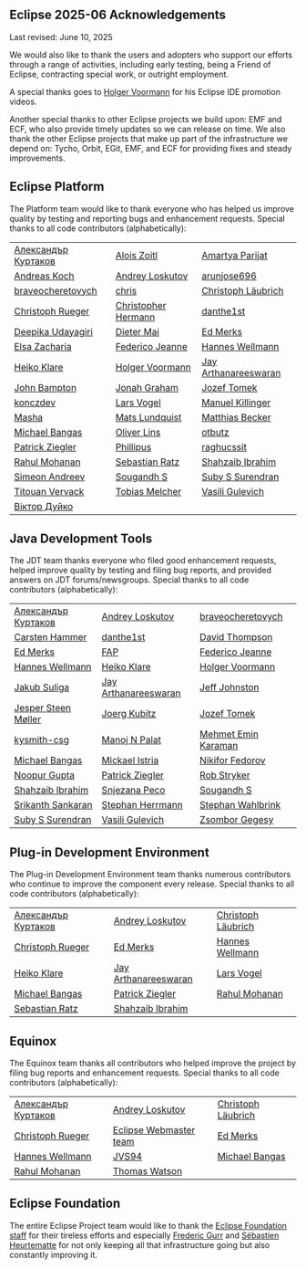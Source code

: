 ## Eclipse 2025-06 Acknowledgements

Last revised: June 10, 2025

We would also like to thank the users and adopters who support our efforts through a range of activities, including early testing, being a Friend of Eclipse, contracting special work, or outright employment.

A special thanks goes to [Holger Voormann](https://github.com/howlger) for his Eclipse IDE promotion videos.

Another special thanks to other Eclipse projects we build upon: EMF and ECF, who also provide timely updates so we can release on time.
We also thank the other Eclipse projects that make up part of the infrastructure we depend on: Tycho, Orbit, EGit, EMF, and ECF for providing fixes and steady improvements.

## Eclipse Platform

The Platform team would like to thank everyone who has helped us improve quality by testing and reporting bugs and enhancement requests.
Special thanks to all code contributors (alphabetically):
<!-- START: eclipse-platform contributors -->
||||
|---|---|---|
| [Александър Куртаков](https://github.com/akurtakov) | [Alois Zoitl](https://github.com/azoitl) | [Amartya Parijat](https://github.com/amartya4256) |
| [Andreas Koch](https://github.com/akoch-yatta) | [Andrey Loskutov](https://github.com/iloveeclipse) | [arunjose696](https://github.com/arunjose696) |
| [braveocheretovych](https://github.com/braveocheretovych) | [chris](https://github.com/chrst4) | [Christoph Läubrich](https://github.com/laeubi) |
| [Christoph Rueger](https://github.com/chrisrueger) | [Christopher Hermann](https://github.com/Christopher-Hermann) | [danthe1st](https://github.com/danthe1st) |
| [Deepika Udayagiri](https://github.com/deepika-u) | [Dieter Mai](https://github.com/DieterMai) | [Ed Merks](https://github.com/merks) |
| [Elsa Zacharia](https://github.com/elsazac) | [Federico Jeanne](https://github.com/fedejeanne) | [Hannes Wellmann](https://github.com/HannesWell) |
| [Heiko Klare](https://github.com/HeikoKlare) | [Holger Voormann](https://github.com/howlger) | [Jay Arthanareeswaran](https://github.com/jarthana) |
| [John Bampton](https://github.com/jbampton) | [Jonah Graham](https://github.com/jonahgraham) | [Jozef Tomek](https://github.com/RedeemerSK) |
| [konczdev](https://github.com/konczdev) | [Lars Vogel](https://github.com/vogella) | [Manuel Killinger](https://github.com/killingerm) |
| [Masha](https://github.com/Marechka) | [Mats Lundquist](https://github.com/selundqma) | [Matthias Becker](https://github.com/BeckerWdf) |
| [Michael Bangas](https://github.com/Michael5601) | [Oliver Lins](https://github.com/p-O-q) | [otbutz](https://github.com/otbutz) |
| [Patrick Ziegler](https://github.com/ptziegler) | [Phillipus](https://github.com/Phillipus) | [raghucssit](https://github.com/raghucssit) |
| [Rahul Mohanan](https://github.com/MohananRahul) | [Sebastian Ratz](https://github.com/sratz) | [Shahzaib Ibrahim](https://github.com/ShahzaibIbrahim) |
| [Simeon Andreev](https://github.com/trancexpress) | [Sougandh S](https://github.com/SougandhS) | [Suby S Surendran](https://github.com/subyssurendran666) |
| [Titouan Vervack](https://github.com/tivervac) | [Tobias Melcher](https://github.com/tobias-melcher) | [Vasili Gulevich](https://github.com/basilevs) |
| [Віктор Дуйко](https://github.com/bravesasha)  |
<!-- END:   eclipse-platform contributors -->

## Java Development Tools

The JDT team thanks everyone who filed good enhancement requests, helped improve quality by testing and filing bug reports, and provided answers on JDT forums/newsgroups.
Special thanks to all code contributors (alphabetically):
<!-- START: eclipse-jdt contributors -->
||||
|---|---|---|
| [Александър Куртаков](https://github.com/akurtakov) | [Andrey Loskutov](https://github.com/iloveeclipse) | [braveocheretovych](https://github.com/braveocheretovych) |
| [Carsten Hammer](https://github.com/carstenartur) | [danthe1st](https://github.com/danthe1st) | [David Thompson](https://github.com/datho7561) |
| [Ed Merks](https://github.com/merks) | [FAP](https://github.com/fapdash) | [Federico Jeanne](https://github.com/fedejeanne) |
| [Hannes Wellmann](https://github.com/HannesWell) | [Heiko Klare](https://github.com/HeikoKlare) | [Holger Voormann](https://github.com/howlger) |
| [Jakub Suliga](https://github.com/jakub-suliga) | [Jay Arthanareeswaran](https://github.com/jarthana) | [Jeff Johnston](https://github.com/jjohnstn) |
| [Jesper Steen Møller](https://github.com/jespersm) | [Joerg Kubitz](https://github.com/EcljpseB0T) | [Jozef Tomek](https://github.com/RedeemerSK) |
| [kysmith-csg](https://github.com/kysmith-csg) | [Manoj N Palat](https://github.com/mpalat) | [Mehmet Emin Karaman](https://github.com/mehmet-karaman) |
| [Michael Bangas](https://github.com/Michael5601) | [Mickael Istria](https://github.com/mickaelistria) | [Nikifor Fedorov](https://github.com/zelenyhleb) |
| [Noopur Gupta](https://github.com/noopur2507) | [Patrick Ziegler](https://github.com/ptziegler) | [Rob Stryker](https://github.com/robstryker) |
| [Shahzaib Ibrahim](https://github.com/ShahzaibIbrahim) | [Snjezana Peco](https://github.com/snjeza) | [Sougandh S](https://github.com/SougandhS) |
| [Srikanth Sankaran](https://github.com/srikanth-sankaran) | [Stephan Herrmann](https://github.com/stephan-herrmann) | [Stephan Wahlbrink](https://github.com/wahlbrink) |
| [Suby S Surendran](https://github.com/subyssurendran666) | [Vasili Gulevich](https://github.com/basilevs) | [Zsombor Gegesy](https://github.com/gzsombor) |
<!-- END:   eclipse-jdt contributors -->

## Plug-in Development Environment

The Plug-in Development Environment team thanks numerous contributors who continue to improve the component every release.
Special thanks to all code contributors (alphabetically):
<!-- START: eclipse-pde contributors -->
||||
|---|---|---|
| [Александър Куртаков](https://github.com/akurtakov) | [Andrey Loskutov](https://github.com/iloveeclipse) | [Christoph Läubrich](https://github.com/laeubi) |
| [Christoph Rueger](https://github.com/chrisrueger) | [Ed Merks](https://github.com/merks) | [Hannes Wellmann](https://github.com/HannesWell) |
| [Heiko Klare](https://github.com/HeikoKlare) | [Jay Arthanareeswaran](https://github.com/jarthana) | [Lars Vogel](https://github.com/vogella) |
| [Michael Bangas](https://github.com/Michael5601) | [Patrick Ziegler](https://github.com/ptziegler) | [Rahul Mohanan](https://github.com/MohananRahul) |
| [Sebastian Ratz](https://github.com/sratz) | [Shahzaib Ibrahim](https://github.com/ShahzaibIbrahim)  |
<!-- END:   eclipse-pde contributors -->

## Equinox

The Equinox team thanks all contributors who helped improve the project by filing bug reports and enhancement requests.
Special thanks to all code contributors (alphabetically):
<!-- START: eclipse-equinox contributors -->
||||
|---|---|---|
| [Александър Куртаков](https://github.com/akurtakov) | [Andrey Loskutov](https://github.com/iloveeclipse) | [Christoph Läubrich](https://github.com/laeubi) |
| [Christoph Rueger](https://github.com/chrisrueger) | [Eclipse Webmaster team](https://github.com/eclipsewebmaster) | [Ed Merks](https://github.com/merks) |
| [Hannes Wellmann](https://github.com/HannesWell) | [JVS94](https://github.com/JVS94) | [Michael Bangas](https://github.com/Michael5601) |
| [Rahul Mohanan](https://github.com/MohananRahul) | [Thomas Watson](https://github.com/tjwatson)  |
<!-- END:   eclipse-equinox contributors -->

## Eclipse Foundation

The entire Eclipse Project team would like to thank the [Eclipse Foundation staff](https://www.eclipse.org/org/foundation/staff/) for their tireless efforts and especially
[Frederic Gurr](https://github.com/fredg02) and [Sébastien Heurtematte](https://github.com/heurtematte) for not only keeping all that infrastructure going but also constantly improving it.
